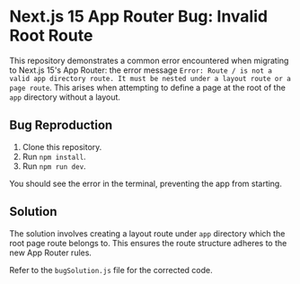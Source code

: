# Next.js 15 App Router Bug: Invalid Root Route

This repository demonstrates a common error encountered when migrating to Next.js 15's App Router: the error message `Error: Route / is not a valid app directory route. It must be nested under a layout route or a page route`. This arises when attempting to define a page at the root of the `app` directory without a layout.

## Bug Reproduction

1.  Clone this repository.
2.  Run `npm install`.
3.  Run `npm run dev`.

You should see the error in the terminal, preventing the app from starting.

## Solution

The solution involves creating a layout route under `app` directory which the root page route belongs to. This ensures the route structure adheres to the new App Router rules.

Refer to the `bugSolution.js` file for the corrected code.